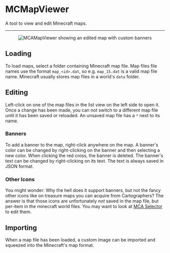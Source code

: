 # MCMapViewer

A tool to view and edit Minecraft maps.

---

<p align="center">
  <img src="https://gist.githubusercontent.com/Querz/3437266bd85dc0d90fc14c940566b8db/raw/7fc122a2f5a868775a7ec44b01658fe211001612/mcamapviewer.png" alt="MCAMapViewer showing an edited map with custom banners">
</p>

## Loading

To load maps, select a folder containing Minecraft map file. Map files file names use the format `map_<id>.dat`, so e.g. `map_15.dat` is a valid map file name.
Minecraft usually stores map files in a world's `data` folder.

## Editing

Left-click on one of the map files in the list view on the left side to open it. Once a change has been made, you can not switch to a different map file until it has been saved or reloaded. An unsaved map file has a `*` next to its name.

### Banners

To add a banner to the map, right-click anywhere on the map.
A banner's color can be changed by right-clicking on the banner and then selecting a new color. When clicking the red cross, the banner is deleted.
The banner's text can be changed by right-clicking on its text. The text is always saved in JSON format.

### Other Icons

You might wonder: Why the hell does it support banners, but not the fancy other icons like on treasure maps you can acquire from Cartographers?
The answer is that those icons are unfortunately *not* saved in the map file, but per-item in the minecraft world files. You may want to look at [MCA Selector](https://github.com/Querz/mcaselector) to edit them.

## Importing

When a map file has been loaded, a custom image can be imported and squeezed into the Minecraft's map format.